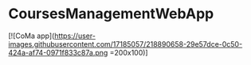 # CoursesManagementWebApp
[![CoMa app](https://user-images.githubusercontent.com/17185057/218890658-29e57dce-0c50-424a-af74-0971f833c87a.png
=200x100)]
